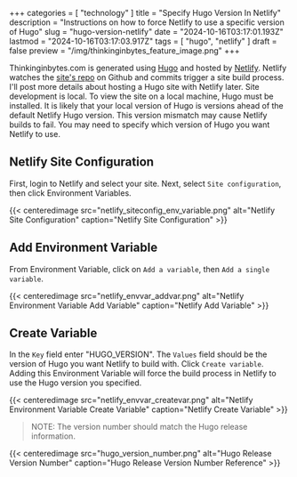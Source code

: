 +++
categories = [ "technology" ]
title = "Specify Hugo Version In Netlify"
description = "Instructions on how to force Netlify to use a specific version of Hugo"
slug = "hugo-version-netlify"
date = "2024-10-16T03:17:01.193Z"
lastmod = "2024-10-16T03:17:03.917Z"
tags = [ "hugo", "netlify" ]
draft = false
preview = "/img/thinkinginbytes_feature_image.png"
+++


Thinkinginbytes.com is generated using [Hugo](https://gohugo.io) and hosted by [Netlify](https://www.netlify.com).
Netlify watches the [site's repo](https://github.com/chadmando/thinkinginbytes) on Github and commits trigger a site build process.
I'll post more details about hosting a Hugo site with Netlify later.
Site development is local.
To view the site on a local machine, Hugo must be installed.
It is likely that your local version of Hugo is versions ahead of the default Netlify Hugo version.
This version mismatch may cause Netlify builds to fail.
You may need to specify which version of Hugo you want Netlify to use.

## Netlify Site Configuration

First, login to Netlify and select your site.
Next, select `Site configuration`, then click Environment Variables.

{{< centeredimage src="netlify_siteconfig_env_variable.png" alt="Netlify Site Configuration" caption="Netlify Site Configuration" >}}

## Add Environment Variable

From Environment Variable, click on `Add a variable`, then `Add a single variable`.

{{< centeredimage src="netlify_envvar_addvar.png" alt="Netlify Environment Variable Add Variable" caption="Netlify Add Variable" >}}

## Create Variable

In the `Key` field enter "HUGO_VERSION".
The `Values` field should be the version of Hugo you want Netlify to build with.
Click `Create variable`.
Adding this Environment Variable will force the build process in Netlify to use the Hugo version you specified.

{{< centeredimage src="netlify_envvar_createvar.png" alt="Netlify Environment Variable Create Variable" caption="Netlify Create Variable" >}}

> NOTE: The version number should match the Hugo release information.

{{< centeredimage src="hugo_version_number.png" alt="Hugo Release Version Number" caption="Hugo Release Version Number Reference" >}}
